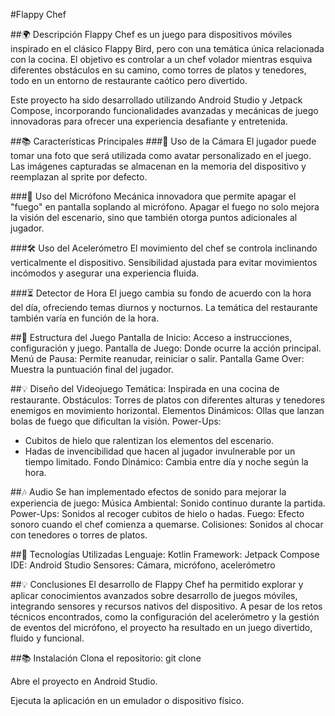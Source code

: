 #Flappy Chef

##🌍 Descripción
Flappy Chef es un juego para dispositivos móviles inspirado en el clásico Flappy Bird, pero con una temática única relacionada con la cocina. El objetivo es controlar a un chef volador mientras esquiva diferentes obstáculos en su camino, como torres de platos y tenedores, todo en un entorno de restaurante caótico pero divertido.

Este proyecto ha sido desarrollado utilizando Android Studio y Jetpack Compose, incorporando funcionalidades avanzadas y mecánicas de juego innovadoras para ofrecer una experiencia desafiante y entretenida.

##📚 Características Principales
###📸 Uso de la Cámara
El jugador puede tomar una foto que será utilizada como avatar personalizado en el juego.
Las imágenes capturadas se almacenan en la memoria del dispositivo y reemplazan al sprite por defecto.

###🎤 Uso del Micrófono
Mecánica innovadora que permite apagar el "fuego" en pantalla soplando al micrófono.
Apagar el fuego no solo mejora la visión del escenario, sino que también otorga puntos adicionales al jugador.

###🛠️ Uso del Acelerómetro
El movimiento del chef se controla inclinando verticalmente el dispositivo.
Sensibilidad ajustada para evitar movimientos incómodos y asegurar una experiencia fluida.

###⏳ Detector de Hora
El juego cambia su fondo de acuerdo con la hora del día, ofreciendo temas diurnos y nocturnos.
La temática del restaurante también varía en función de la hora.

##🔗 Estructura del Juego
Pantalla de Inicio: Acceso a instrucciones, configuración y juego.
Pantalla de Juego: Donde ocurre la acción principal.
Menú de Pausa: Permite reanudar, reiniciar o salir.
Pantalla Game Over: Muestra la puntuación final del jugador.

##💡 Diseño del Videojuego
Temática: Inspirada en una cocina de restaurante.
Obstáculos: Torres de platos con diferentes alturas y tenedores enemigos en movimiento horizontal.
Elementos Dinámicos: Ollas que lanzan bolas de fuego que dificultan la visión.
Power-Ups:
- Cubitos de hielo que ralentizan los elementos del escenario.
- Hadas de invencibilidad que hacen al jugador invulnerable por un tiempo limitado.
Fondo Dinámico: Cambia entre día y noche según la hora.

##🎶 Audio
Se han implementado efectos de sonido para mejorar la experiencia de juego:
Música Ambiental: Sonido continuo durante la partida.
Power-Ups: Sonidos al recoger cubitos de hielo o hadas.
Fuego: Efecto sonoro cuando el chef comienza a quemarse.
Colisiones: Sonidos al chocar con tenedores o torres de platos.

##🔧 Tecnologías Utilizadas
Lenguaje: Kotlin
Framework: Jetpack Compose
IDE: Android Studio
Sensores: Cámara, micrófono, acelerómetro

##💡 Conclusiones
El desarrollo de Flappy Chef ha permitido explorar y aplicar conocimientos avanzados sobre desarrollo de juegos móviles, integrando sensores y recursos nativos del dispositivo. A pesar de los retos técnicos encontrados, como la configuración del acelerómetro y la gestión de eventos del micrófono, el proyecto ha resultado en un juego divertido, fluido y funcional.

##📚 Instalación
Clona el repositorio:
git clone <repositorio>

Abre el proyecto en Android Studio.

Ejecuta la aplicación en un emulador o dispositivo físico.
